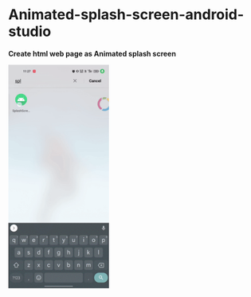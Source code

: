 # Animated-splash-screen-android-studio
<b>Create html web page as Animated splash screen</b>


<div float="left">
    <img src="ui.gif" style="width:40%">
</div>



</body>
</html>
